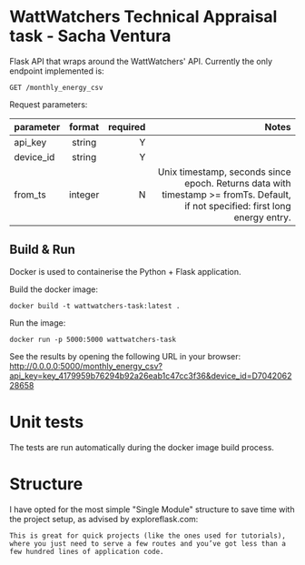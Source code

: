 # WattWatchers Technical Appraisal task - Sacha Ventura
Flask API that wraps around the WattWatchers' API.
Currently the only endpoint implemented is:

`GET /monthly_energy_csv`

Request parameters:

| parameter     | format        | required | Notes |
| ------------- |:-------------:| --------:| -----:|
| api_key       | string        |        Y |       |
| device_id     | string        |        Y |       |
| from_ts       | integer       |        N | Unix timestamp, seconds since epoch. Returns data with timestamp >= fromTs. Default, if not specified: first long energy entry.|

## Build & Run
Docker is used to containerise the Python + Flask application.

Build the docker image:

`docker build -t wattwatchers-task:latest .`

Run the image:

`docker run -p 5000:5000 wattwatchers-task`

See the results by opening the following URL in your browser:
http://0.0.0.0:5000/monthly_energy_csv?api_key=key_4179959b76294b92a26eab1c47cc3f36&device_id=D704206228658

# Unit tests
The tests are run automatically during the docker image build process.


# Structure
I have opted for the most simple "Single Module" structure to save time with the project setup, as advised by exploreflask.com:

`This is great for quick projects (like the ones used for tutorials), where you just need to serve a few routes and you’ve got less than a few hundred lines of application code.`
